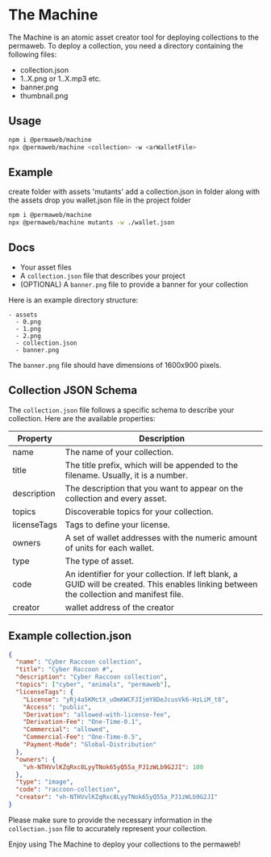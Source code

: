 # The Machine

The Machine is an atomic asset creator tool for deploying collections to the permaweb. To deploy a collection, you need a directory containing the following files:

* collection.json
* 1..X.png or 1..X.mp3 etc.
* banner.png
* thumbnail.png

## Usage

```sh
npm i @permaweb/machine
npx @permaweb/machine <collection> -w <arWalletFile>
```

## Example

create folder with assets 'mutants'
add a collection.json in folder along with the assets
drop you wallet.json file in the project folder

```sh
npm i @permaweb/machine
npx @permaweb/machine mutants -w ./wallet.json
```

## Docs

- Your asset files
- A `collection.json` file that describes your project
- (OPTIONAL) A `banner.png` file to provide a banner for your collection

Here is an example directory structure:

```
- assets
  - 0.png
  - 1.png
  - 2.png
  - collection.json
  - banner.png
```

The `banner.png` file should have dimensions of 1600x900 pixels.

## Collection JSON Schema

The `collection.json` file follows a specific schema to describe your collection. Here are the available properties:

| Property    | Description                                                                                                                              |
| ----------- | ---------------------------------------------------------------------------------------------------------------------------------------- |
| name        | The name of your collection.                                                                                                             |
| title       | The title prefix, which will be appended to the filename. Usually, it is a number.                                                       |
| description | The description that you want to appear on the collection and every asset.                                                               |
| topics      | Discoverable topics for your collection.                                                                                                 |
| licenseTags | Tags to define your license.                                                                                                             |
| owners      | A set of wallet addresses with the numeric amount of units for each wallet.                                                              |
| type        | The type of asset.                                                                                                                       |
| code        | An identifier for your collection. If left blank, a GUID will be created. This enables linking between the collection and manifest file. |
| creator | wallet address of the creator |

## Example collection.json

```json
{
  "name": "Cyber Raccoon collection",
  "title": "Cyber Raccoon #",
  "description": "Cyber Raccoon collection",
  "topics": ["cyber", "animals", "permaweb"],
  "licenseTags": {
    "License": "yRj4a5KMctX_uOmKWCFJIjmY8DeJcusVk6-HzLiM_t8",
    "Access": "public",
    "Derivation": "allowed-with-license-fee",
    "Derivation-Fee": "One-Time-0.1",
    "Commercial": "allowed",
    "Commercial-Fee": "One-Time-0.5",
    "Payment-Mode": "Global-Distribution"
  },
  "owners": {
    "vh-NTHVvlKZqRxc8LyyTNok65yQ55a_PJ1zWLb9G2JI": 100
  },
  "type": "image",
  "code": "raccoon-collection",
  "creator": "vh-NTHVvlKZqRxc8LyyTNok65yQ55a_PJ1zWLb9G2JI"
}
```

Please make sure to provide the necessary information in the `collection.json` file to accurately represent your collection.

Enjoy using The Machine to deploy your collections to the permaweb!
